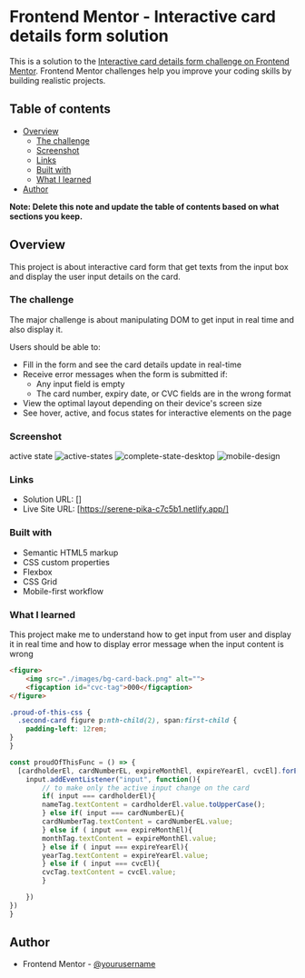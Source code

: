 # Frontend Mentor - Interactive card details form solution

This is a solution to the [Interactive card details form challenge on Frontend Mentor](https://www.frontendmentor.io/challenges/interactive-card-details-form-XpS8cKZDWw). Frontend Mentor challenges help you improve your coding skills by building realistic projects. 

## Table of contents

- [Overview](#overview)
  - [The challenge](#the-challenge)
  - [Screenshot](#screenshot)
  - [Links](#links)
  - [Built with](#built-with)
  - [What I learned](#what-i-learned)
- [Author](#author)

**Note: Delete this note and update the table of contents based on what sections you keep.**

## Overview
This project is about interactive card form that get texts from the input box and display the user input details on the card. 

### The challenge
The major challenge is about manipulating DOM to get input in real time and also display it.

Users should be able to:

- Fill in the form and see the card details update in real-time
- Receive error messages when the form is submitted if:
  - Any input field is empty
  - The card number, expiry date, or CVC fields are in the wrong format
- View the optimal layout depending on their device's screen size
- See hover, active, and focus states for interactive elements on the page

### Screenshot
active state
![active-states](https://user-images.githubusercontent.com/79846013/224462161-a1122f05-4013-4103-ae4b-6b01fe1cc4c2.jpg)
![complete-state-desktop](https://user-images.githubusercontent.com/79846013/224462177-cf3f6203-402e-4d78-b9ff-e4ae0343fc99.jpg)
![mobile-design](https://user-images.githubusercontent.com/79846013/224462186-e44b46e0-eb0b-4795-8ee5-3870f07839f5.jpg)


### Links

- Solution URL: []
- Live Site URL: [https://serene-pika-c7c5b1.netlify.app/]


### Built with

- Semantic HTML5 markup
- CSS custom properties
- Flexbox
- CSS Grid
- Mobile-first workflow


### What I learned
This project make me to understand how to get input from user and display it in real time and how to display error message when the input content is wrong


```html
<figure>
    <img src="./images/bg-card-back.png" alt="">
    <figcaption id="cvc-tag">000</figcaption>
</figure>
```
```css
.proud-of-this-css {
  .second-card figure p:nth-child(2), span:first-child {
    padding-left: 12rem;
}
}
```
```js
const proudOfThisFunc = () => {
  [cardholderEl, cardNumberEL, expireMonthEl, expireYearEl, cvcEl].forEach(input =>{
    input.addEventListener("input", function(){
        // to make only the active input change on the card
        if( input === cardholderEl){
        nameTag.textContent = cardholderEl.value.toUpperCase();
        } else if( input === cardNumberEL){
        cardNumberTag.textContent = cardNumberEL.value;
        } else if ( input === expireMonthEl){
        monthTag.textContent = expireMonthEl.value;
        } else if ( input === expireYearEl){
        yearTag.textContent = expireYearEl.value;
        } else if ( input === cvcEl){
        cvcTag.textContent = cvcEl.value;
        }

    })
})
}
```

## Author

- Frontend Mentor - [@yourusername](https://www.frontendmentor.io/profile/Samuel-Makinde)


